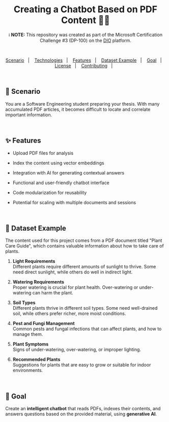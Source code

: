 <h1 align="center">Creating a Chatbot Based on PDF Content 🤖📓</h1> 

<p align="center">
  ℹ️ <strong>NOTE:</strong> This repository was created as part of the Microsoft Certification Challenge #3 (DP-100) on the <a href="https://dio.me">DIO</a> platform.
</p>

<br>

<p align="center">  
  <a href="#-scenarios">Scenario</a>&nbsp;&nbsp;&nbsp;|&nbsp;&nbsp;&nbsp;
  <a href="#-technologies">Technologies</a>&nbsp;&nbsp;&nbsp;|&nbsp;&nbsp;&nbsp;
  <a href="#-features">Features</a>&nbsp;&nbsp;&nbsp;|&nbsp;&nbsp;&nbsp;
  <a href="#-dataset-example">Dataset Example</a>&nbsp;&nbsp;&nbsp;|&nbsp;&nbsp;&nbsp;
  <a href="#-goal">Goal</a>&nbsp;&nbsp;&nbsp;|&nbsp;&nbsp;&nbsp;
  <a href="#-license">License</a>&nbsp;&nbsp;&nbsp;|&nbsp;&nbsp;&nbsp;
  <a href="#-contributing">Contributing</a>&nbsp;&nbsp;&nbsp;|&nbsp;&nbsp;&nbsp;
</p>

<br>

## 📸 Scenario
You are a Software Engineering student preparing your thesis. With many accumulated PDF articles, it becomes difficult to locate and correlate important information.

<br>

## ✨ Features

- Upload PDF files for analysis
- Index the content using vector embeddings
- Integration with AI for generating contextual answers
- Functional and user-friendly chatbot interface
- Code modularization for reusability
- Potential for scaling with multiple documents and sessions

  <br>

## 💾 Dataset Example

The content used for this project comes from a PDF document titled "Plant Care Guide", which contains valuable information about how to take care of plants.

1. **Light Requirements**  
   Different plants require different amounts of sunlight to thrive. Some need direct sunlight, while others do well in indirect light.

2. **Watering Requirements**  
   Proper watering is crucial for plant health. Over-watering or under-watering can harm the plant.

3. **Soil Types**  
   Different plants thrive in different soil types. Some need well-drained soil, while others prefer richer, more moist conditions.

4. **Pest and Fungi Management**  
   Common pests and fungal infections that can affect plants, and how to manage them.

5. **Plant Symptoms**  
   Signs of under-watering, over-watering, or improper lighting.

6. **Recommended Plants**  
   Suggestions for plants that are easy to grow or suitable for indoor environments.


  <br>

## 🎯 Goal
Create an **intelligent chatbot** that reads PDFs, indexes their contents, and answers questions based on the provided material, using **generative AI**.
